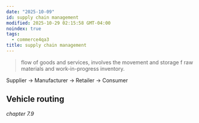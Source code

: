 ```yaml
---
date: "2025-10-09"
id: supply chain management
modified: 2025-10-29 02:15:58 GMT-04:00
noindex: true
tags:
  - commerce4qa3
title: supply chain management
---
```


> flow of goods and services, involves the movement and storage f raw materials and work-in-progress inventory.

Supplier -> Manufacturer -> Retailer -> Consumer

## Vehicle routing

_chapter 7.9_
